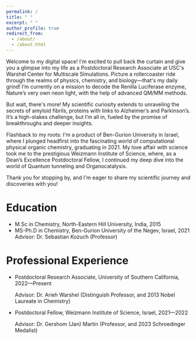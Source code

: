 ```yaml
---
permalink: /
title: " "
excerpt: " "
author_profile: true
redirect_from: 
  - /about/
  - /about.html
---
```


Welcome to my digital space! I'm excited to pull back the curtain and give you a glimpse into my life as a Postdoctoral Research Associate at USC's Warshel Center for Multiscale Simulations. Picture a rollercoaster ride through the realms of physics, chemistry, and biology—that's my daily grind! I’m currently on a mission to decode the Renilla Luciferase enzyme, Nature’s very own neon light, with the help of advanced QM/MM methods.

But wait, there's more! My scientific curiosity extends to unraveling the secrets of amyloid fibrils, proteins with links to Alzheimer’s and Parkinson’s. It’s a high-stakes challenge, but I’m all in, fueled by the promise of breakthroughs and deeper insights.

Flashback to my roots: I'm a product of Ben-Gurion University in Israel, where I plunged headfirst into the fascinating world of computational physical organic chemistry, graduating in 2021. My love affair with science took me to the prestigious Weizmann Institute of Science, where, as a Dean’s Excellence Postdoctoral Fellow, I continued my deep dive into the world of Quantum tunneling and Organocatalysis.

Thank you for stopping by, and I'm eager to share my scientific journey and discoveries with you!

Education
======
* M.Sc in Chemistry, North-Eastern Hill University, India, 2015
* MS-Ph.D in Chemistry, Ben-Gurion University of the Negev, Israel, 2021 
  Advisor: Dr. Sebastian Kozuch (Professor)

Professional Experience
======
* Postdoctoral Research Associate, University of Southern California, 2022—Present
  
  Advisor: Dr. Arieh Warshel (Distinguish Professor, and 2013 Nobel Laureate in Chemistry) 

* Postdoctoral Fellow, Weizmann Institute of Science, Israel, 2021—2022
  
  Advisor: Dr. Gershom (Jan) Martin (Professor, and 2023 Schroedinger Medalist)

